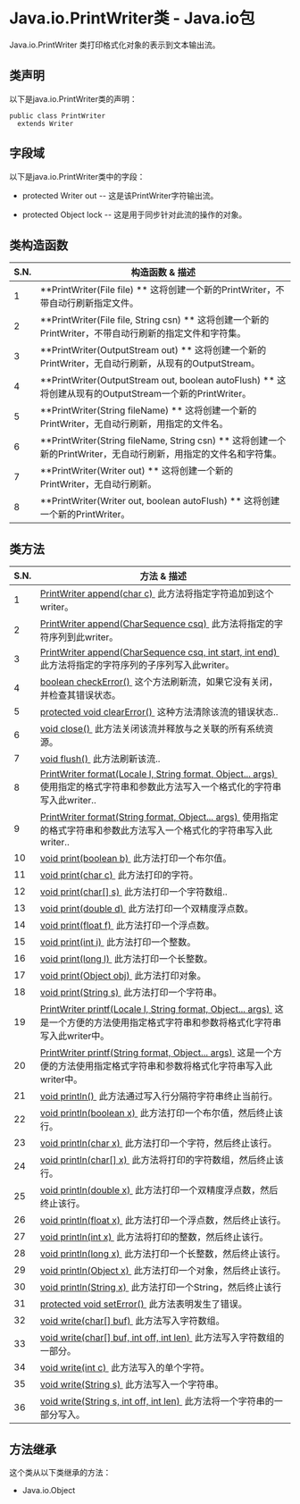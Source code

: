 # Java.io.PrintWriter类 - Java.io包

Java.io.PrintWriter 类打印格式化对象的表示到文本输出流。

## 类声明

以下是java.io.PrintWriter类的声明：

```
public class PrintWriter
  extends Writer
```

## 字段域

以下是java.io.PrintWriter类中的字段：

*   protected Writer out -- 这是该PrintWriter字符输出流。

*   protected Object lock -- 这是用于同步针对此流的操作的对象。

## 类构造函数

| S.N. | 构造函数 & 描述 |
| --- | --- |
| 1 | **PrintWriter(File file) ** 这将创建一个新的PrintWriter，不带自动行刷新指定文件。 |
| 2 | **PrintWriter(File file, String csn) ** 这将创建一个新的PrintWriter，不带自动行刷新的指定文件和字符集。 |
| 3 | **PrintWriter(OutputStream out) ** 这将创建一个新的PrintWriter，无自动行刷新，从现有的OutputStream。 |
| 4 | **PrintWriter(OutputStream out, boolean autoFlush) ** 这将创建从现有的OutputStream一个新的PrintWriter。 |
| 5 | **PrintWriter(String fileName) ** 这将创建一个新的PrintWriter，无自动行刷新，用指定的文件名。 |
| 6 | **PrintWriter(String fileName, String csn) ** 这将创建一个新的PrintWriter，无自动行刷新，用指定的文件名和字符集。 |
| 7 | **PrintWriter(Writer out) ** 这将创建一个新的PrintWriter，无自动行刷新。 |
| 8 | **PrintWriter(Writer out, boolean autoFlush) ** 这将创建一个新的PrintWriter。 |

## 类方法

| S.N. | 方法 & 描述 |
| --- | --- |
| 1 | [PrintWriter append(char c) ](http://www.yiibai.com/java/io/printwriter_append.html) 此方法将指定字符追加到这个writer。 |
| 2 | [PrintWriter append(CharSequence csq) ](http://www.yiibai.com/java/io/printwriter_append_sequence.html) 此方法将指定的字符序列到此writer。 |
| 3 | [PrintWriter append(CharSequence csq, int start, int end) ](http://www.yiibai.com/java/io/printwriter_append_subsequence.html) 此方法将指定的字符序列的子序列写入此writer。 |
| 4 | [boolean checkError() ](http://www.yiibai.com/java/io/printwriter_checkerror.html) 这个方法刷新流，如果它没有关闭，并检查其错误状态。 |
| 5 | [protected void clearError() ](http://www.yiibai.com/java/io/printwriter_clearerror.html) 这种方法清除该流的错误状态.. |
| 6 | [void close() ](http://www.yiibai.com/java/io/printwriter_close.html) 此方法关闭该流并释放与之关联的所有系统资源。 |
| 7 | [void flush() ](http://www.yiibai.com/java/io/printwriter_flush.html) 此方法刷新该流.. |
| 8 | [PrintWriter format(Locale l, String format, Object... args) ](http://www.yiibai.com/java/io/printwriter_format_locale.html) 使用指定的格式字符串和参数此方法写入一个格式化的字符串写入此writer.. |
| 9 | [PrintWriter format(String format, Object... args) ](http://www.yiibai.com/java/io/printwriter_format_string.html) 使用指定的格式字符串和参数此方法写入一个格式化的字符串写入此writer.. |
| 10 | [void print(boolean b) ](http://www.yiibai.com/java/io/printwriter_print_boolean.html) 此方法打印一个布尔值。 |
| 11 | [void print(char c) ](http://www.yiibai.com/java/io/printwriter_print_char.html) 此方法打印的字符。 |
| 12 | [void print(char[] s) ](http://www.yiibai.com/java/io/printwriter_print_char_array.html) 此方法打印一个字符数组.. |
| 13 | [void print(double d) ](http://www.yiibai.com/java/io/printwriter_print_double.html) 此方法打印一个双精度浮点数。  |
| 14 | [void print(float f) ](http://www.yiibai.com/java/io/printwriter_print_float.html) 此方法打印一个浮点数。 |
| 15 | [void print(int i) ](http://www.yiibai.com/java/io/printwriter_print_int.html) 此方法打印一个整数。 |
| 16 | [void print(long l) ](http://www.yiibai.com/java/io/printwriter_print_long.html) 此方法打印一个长整数。 |
| 17 | [void print(Object obj) ](http://www.yiibai.com/java/io/printwriter_print_object.html) 此方法打印对象。 |
| 18 | [void print(String s) ](http://www.yiibai.com/java/io/printwriter_print_string.html) 此方法打印一个字符串。 |
| 19 | [PrintWriter printf(Locale l, String format, Object... args) ](http://www.yiibai.com/java/io/printwriter_printf_locale.html) 这是一个方便的方法使用指定格式字符串和参数将格式化字符串写入此writer中。 |
| 20 | [PrintWriter printf(String format, Object... args) ](http://www.yiibai.com/java/io/printwriter_printf_string.html) 这是一个方便的方法使用指定格式字符串和参数将格式化字符串写入此writer中。 |
| 21 | [void println() ](http://www.yiibai.com/java/io/printwriter_println.html) 此方法通过写入行分隔符字符串终止当前行。 |
| 22 | [void println(boolean x) ](http://www.yiibai.com/java/io/printwriter_println_boolean.html) 此方法打印一个布尔值，然后终止该行。 |
| 23 | [void println(char x) ](http://www.yiibai.com/java/io/printwriter_println_char.html) 此方法打印一个字符，然后终止该行。 |
| 24 | [void println(char[] x) ](http://www.yiibai.com/java/io/printwriter_println_char_array.html) 此方法将打印的字符数组，然后终止该行。 |
| 25 | [void println(double x) ](http://www.yiibai.com/java/io/printwriter_println_double.html) 此方法打印一个双精度浮点数，然后终止该行。 |
| 26 | [void println(float x) ](http://www.yiibai.com/java/io/printwriter_println_float.html) 此方法打印一个浮点数，然后终止该行。 |
| 27 | [void println(int x) ](http://www.yiibai.com/java/io/printwriter_println_int.html) 此方法将打印的整数，然后终止该行。 |
| 28 | [void println(long x) ](http://www.yiibai.com/java/io/printwriter_println_long.html) 此方法打印一个长整数，然后终止该行。 |
| 29 | [void println(Object x) ](http://www.yiibai.com/java/io/printwriter_println_object.html) 此方法打印一个对象，然后终止该行。 |
| 30 | [void println(String x) ](http://www.yiibai.com/java/io/printwriter_println_string.html) 此方法打印一个String，然后终止该行 |
| 31 | [protected void setError() ](http://www.yiibai.com/java/io/printwriter_seterror.html) 此方法表明发生了错误。 |
| 32 | [void write(char[] buf) ](http://www.yiibai.com/java/io/printwriter_write_char.html) 此方法写入字符数组。 |
| 33 | [void write(char[] buf, int off, int len) ](http://www.yiibai.com/java/io/printwriter_write_char_len.html) 此方法写入字符数组的一部分。 |
| 34 | [void write(int c) ](http://www.yiibai.com/java/io/printwriter_write_int.html) 此方法写入的单个字符。 |
| 35 | [void write(String s) ](http://www.yiibai.com/java/io/printwriter_write_string.html) 此方法写入一个字符串。 |
| 36 | [void write(String s, int off, int len) ](http://www.yiibai.com/java/io/printwriter_write_string_len.html) 此方法将一个字符串的一部分写入。 |

## 方法继承

这个类从以下类继承的方法：

*   Java.io.Object

